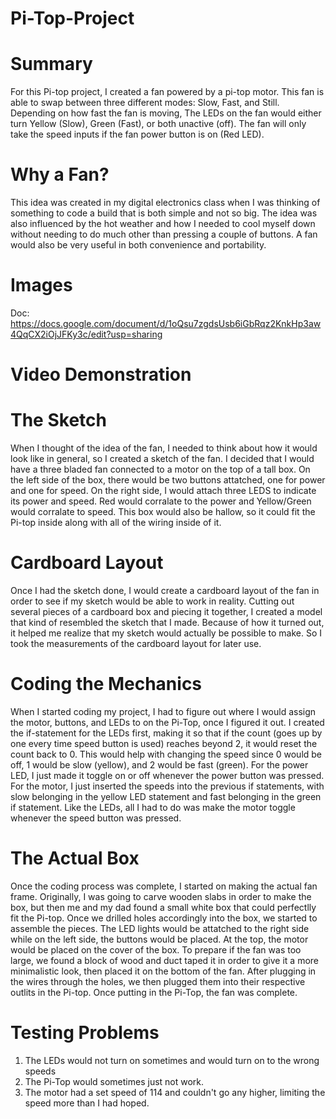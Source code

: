 # Pi-Top-Project

# Summary
For this Pi-top project, I created a fan powered by a pi-top motor. This fan is able to swap between three different modes: Slow, Fast, and Still. Depending on how fast the fan is moving, The LEDs on the fan would either turn Yellow (Slow), Green (Fast), or both unactive (off). The fan will only take the speed inputs if the fan power button is on (Red LED).

# Why a Fan?
This idea was created in my digital electronics class when I was thinking of something to code a build that is both simple and not so big. The idea was also influenced by the hot weather and how I needed to cool myself down without needing to do much other than pressing a couple of buttons. A fan would also be very useful in both convenience and portability.

# Images
Doc: https://docs.google.com/document/d/1oQsu7zgdsUsb6iGbRqz2KnkHp3aw4QqCX2iOjJFKy3c/edit?usp=sharing

# Video Demonstration


# The Sketch
When I thought of the idea of the fan, I needed to think about how it would look like in general, so I created a sketch of the fan. I decided that I would have a three bladed fan connected to a motor on the top of a tall box. On the left side of the box, there would be two buttons attatched, one for power and one for speed. On the right side, I would attach three LEDS to indicate its power and speed. Red would corralate to the power and Yellow/Green would corralate to speed. This box would also be hallow, so it could fit the Pi-top inside along with all of the wiring inside of it.

# Cardboard Layout
Once I had the sketch done, I would create a cardboard layout of the fan in order to see if my sketch would be able to work in reality. Cutting out several pieces of a cardboard box and piecing it together, I created a model that kind of resembled the sketch that I made. Because of how it turned out, it helped me realize that my sketch would actually be possible to make. So I took the measurements of the cardboard layout for later use.

# Coding the Mechanics
When I started coding my project, I had to figure out where I would assign the motor, buttons, and LEDs to on the Pi-Top, once I figured it out. I created the if-statement for the LEDs first, making it so that if the count (goes up by one every time speed button is used) reaches beyond 2, it would reset the count back to 0. This would help with changing the speed since 0 would be off, 1 would be slow (yellow), and 2 would be fast (green). For the power LED, I just made it toggle on or off whenever the power button was pressed. For the motor, I just inserted the speeds into the previous if statements, with slow belonging in the yellow LED statement and fast belonging in the green if statement. Like the LEDs, all I had to do was make the motor toggle whenever the speed button was pressed.

# The Actual Box

Once the coding process was complete, I started on making the actual fan frame. Originally, I was going to carve wooden slabs in order to make the box, but then me and my dad found a small white box that could perfectlly fit the Pi-top. Once we drilled holes accordingly into the box, we started to assemble the pieces. The LED lights would be attatched to the right side while on the left side, the buttons would be placed. At the top, the motor would be placed on the cover of the box. To prepare if the fan was too large, we found a block of wood and duct taped it in order to give it a more minimalistic look, then placed it on the bottom of the fan. After plugging in the wires through the holes, we then plugged them into their respective outlits in the Pi-top. Once putting in the Pi-Top, the fan was complete.

# Testing Problems
1. The LEDs would not turn on sometimes and would turn on to the wrong speeds
2. The Pi-Top would sometimes just not work.
3. The motor had a set speed of 114 and couldn't go any higher, limiting the speed more than I had hoped.
